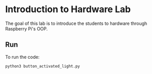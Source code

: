# Introduction to Hardware Lab

The goal of this lab is to introduce the students to hardware through Raspberry Pi's OOP. 

## Run

To run the code:
```shell
python3 button_activated_light.py
```
